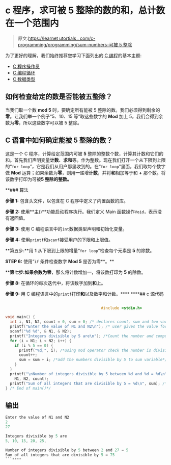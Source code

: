# c 程序，求可被 5 整除的数的和，总计数在一个范围内

> 原文:[https://learnet utortials . com/c-programming/programming/sum-numbers-可被 5 整除](https://learnetutorials.com/c-programming/programs/sum-numbers-divisible-by-5)

为了更好的理解，我们始终推荐您学习下面列出的 [C 编程](../ "C programming")的基本主题:

*   [C 程序操作员](../../c-programming/operators "C program tokens")
*   [C 编程循环](../../c-programming/loops "C programming loops")
*   [C 数据类型](../../c-programming/data-types-modifiers "C data types")

## 如何检查给定的数是否能被五整除？

当我们取一个数 **mod 5** 时，要确定所有能被 5 整除的数。我们必须得到剩余的**零**。让我们举一个例子“5、10、15 等”取这些数字的 **Mod** 加上 5，我们会得到余数为**零**，所以这些数字可以被 5 整除。

## C 语言中如何确定能被 5 整除的数？

这是一个 C 程序，计算给定范围内可被 **5** 整除的整数个数，计算其计数和它们的和。首先我们声明变量**计数**、**求和**等。作为整数。现在我们打开一个从下限到上限的“`for loop`”，它是我们从用户那里收到的。在“`for loop`”里面，我们取每个数字做 **Mod** 运算；如果余数为**零**，则用**一**递增**计数**，并将**和**相加等于和 **+** 那个数。将该数字打印为可被**5 整除的整数。**

 **### 算法

**步骤 1:** 包含头文件，以包含在 C 程序中定义了内置函数的库。

**步骤 2:** 使用**主()**功能启动程序执行。我们定义 Main 函数操作`Void`，表示没有返回值。

**步骤 3:** 使用 C 编程语言中的`int`数据类型声明和初始化变量。

**步骤 4:** 使用`printf`和`scanf`接受用户的下限和上限值。

**第五步:**用 **1** 从下限到上限的增量“`for loop`”检查每个元素是 **5** 的除数。

**STEP 6:** 使用“`if` 条件检查数字 **Mod 5** 是否为零**。**

 ****第七步:**如果余数为**零**，那么将计数增加**一**，将该数打印为 **5** 的除数。

**步骤 8:** 在循环的每次迭代中，将该数字加到**和**上。

**步骤 9:** 用 C 编程语言中的`printf`打印**和**以及数字和计数。****  ****## c 源代码

```c

                                          #include <stdio.h>

void main() {
  int i, N1, N2, count = 0, sum = 0; /* declares count, sum and two variables as integer */
  printf("Enter the value of N1 and N2\n"); /* user gives the value for lower and upper range */
  scanf("%d %d", & N1, & N2);
  printf("Integers divisible by 5 are\n"); /*Count the number and compute their sum*/
  for (i = N1; i < N2; i++) {
    if (i % 5 == 0) {
      printf("%d,", i); /*using mod operator check the number is divisible by 5*/
      count++;
      sum = sum + i; /*add the numbers divisible by 5 to sum variable*/
    }
  }
  printf("\nNumber of integers divisible by 5 between %d and %d = %d\n",
    N1, N2, count);
  printf("Sum of all integers that are divisible by 5 = %d\n", sum); /* displays the output of program */
} /* End of main()*/

```

## 输出

```c
Enter the value of N1 and N2
2
27

Integers divisible by 5 are
5, 10, 15, 20, 25,

Number of integers divisible by 5 between 2 and 27 = 5
Sum of all integers that are divisible by 5 = 75
```****